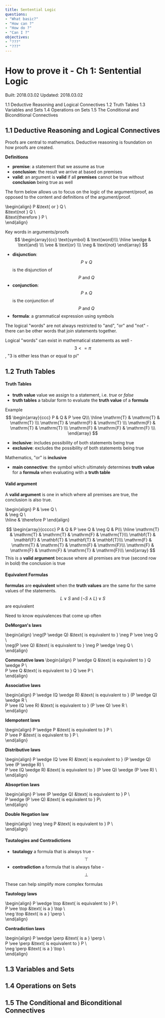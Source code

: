 ```yaml
---
title: Sentential Logic
questions:
- "What basic?"
- "How can ?"
- "How do ?"
- "Can I ?"
objectives:
- "???"
- "???"
---
```

# How to prove it - Ch 1: Sentential Logic

Built: 2018.03.02
Updated: 2018.03.02

1.1 Deductive Reasoning and Logical Connectives
1.2 Truth Tables
1.3 Variables and Sets
1.4 Operations on Sets
1.5 The Conditional and Biconditional Connectives

## 1.1 Deductive Reasoning and Logical Connectives

Proofs are central to mathematics. Deductive reasoning is foundation on how proofs are created.

**Definitions**
- **premise**: a statement that we assume as true 
- **conclusion**: the result we arrive at based on premises
- **valid**: an argument is **valid** if all **premises** cannot be true without **conclusion** being true as well

The form below allows us to focus on the logic of the argument/proof, as opposed to the content and definitions of the argument/proof.


\begin{align}
P &\text{ or } Q \\\
  &\text{not } Q \\\
  &\text{therefore } P \\\
\end{align}

Key words in arguments/proofs
$$
\begin{array}{cc}
\text{symbol} & \text{word}\\\
\hline
\wedge & \text{and} \\\
\vee & \text{or} \\\
\neg & \text{not}
\end{array}
$$
- **disjunction**: $$P \vee Q$$ is the disjunction of $$P \text{ and } Q$$
- **conjunction**: $$P \wedge Q$$ is the conjunction of $$P \text{ and } Q$$
- **formula**: a grammatical expression using symbols

The logical "words" are not always restricted to "and", "or" and "not" - there can be other words that join statements together.

Logical "words" can exist in mathematical statements as well - $$3 <= \pi$$, "3 is either less than or equal to pi"


## 1.2 Truth Tables

#### Truth Tables
- **truth value** value we assign to a statement, i.e. *true* or *false*
- **truth tables** a tabular form to evaluate the **truth value** of a **formula**

Example
$$
\begin{array}{ccc}
P & Q & P \vee Q\\\
\hline
\mathrm{T} & \mathrm{T} & \mathrm{T} \\\
\mathrm{T} & \mathrm{F} & \mathrm{T} \\\
\mathrm{F} & \mathrm{T} & \mathrm{T} \\\
\mathrm{F} & \mathrm{F} & \mathrm{F} \\\
\end{array}
$$
- **inclusive**: includes possibility of both statements being true
- **exclusive**: excludes the possibility of both statements being true

Mathematics, "or" is **inclusive**

- **main connective**: the symbol which ultimately determines **truth value** for a **formula** when evaluating with a **truth table**


#### Valid argument
A **valid argument** is one in which where all premises are true, the conclusion is also true.

\begin{align}
P & \vee Q \\\
& \neg Q \\\
\hline
& \therefore P
\end{align}


$$
\begin{array}{ccccc}
P & Q & P \vee Q & \neg Q & P\\\
\hline
\mathrm{T} & \mathrm{T} & \mathrm{T} & \mathrm{F} & \mathrm{T}\\\
\mathbf{T} & \mathbf{F} & \mathbf{T} & \mathbf{T} & \mathbf{T}\\\
\mathrm{F} & \mathrm{T} & \mathrm{T} & \mathrm{F} & \mathrm{F}\\\
\mathrm{F} & \mathrm{F} & \mathrm{F} & \mathrm{T} & \mathrm{F}\\\
\end{array}
$$
This is a **valid argument** because where all premises are true (second row in bold) the conclusion is true

#### Equivalent Formulas
**formulas** are **equivalent** when the **truth values** are the same for the same values of the statements. $$L \vee S \text{ and } (\neg S \wedge L) \vee S$$ are equivalent

Need to know equivalences that come up often

**DeMorgan's laws**

\begin{align}
\neg(P \wedge Q) &\text{ is equivalent to } \neg P \vee \neg Q \\\
\neg(P \vee Q) &\text{ is equivalent to } \neg P \wedge \neg Q \\\
\end{align}

**Commutative laws**
\begin{align}
P \wedge Q &\text{ is equivalent to } Q \wedge P \\\
P \vee Q &\text{ is equivalent to } Q \vee P \\\
\end{align}


**Associative laws**

\begin{align}
P \wedge (Q \wedge R) &\text{ is equivalent to } (P \wedge Q) \wedge R \\\
P \vee (Q \vee R) &\text{ is equivalent to } (P \vee Q) \vee R \\\
\end{align}


**Idempotent laws**

\begin{align}
P \wedge P &\text{ is equivalent to } P \\\
P \vee P &\text{ is equivalent to } P  \\\
\end{align}


**Distributive laws**

\begin{align}
P \wedge (Q \vee R) &\text{ is equivalent to } (P \wedge Q) \vee (P \wedge R) \\\
P \vee (Q \wedge R) &\text{ is equivalent to } (P \vee Q) \wedge (P \vee R) \\\
\end{align}


**Absoprtion laws**

\begin{align}
P \vee (P \wedge Q) &\text{ is equivalent to } P \\\
P \wedge (P \vee Q) &\text{ is equivalent to } P\\\
\end{align}


**Double Negation law**

\begin{align}
\neg \neg P &\text{ is equivalent to } P \\\
\end{align}


#### Tautalogies and Contradictions
- **tautalogy** a formula that is always true - $$\top$$
- **contradiction** a formula that is always false - $$\perp$$

These can help simplify more complex formulas

**Tautology laws**

\begin{align}
P \wedge \top &\text{ is equivalent to } P \\\
P \vee \top &\text{ is a } \top \\\
\neg \top &\text{ is a } \perp \\\
\end{align}


**Contradiction laws**

\begin{align}
P \wedge \perp &\text{ is a } \perp \\\
P \vee \perp &\text{ is equivalent to } P \\\
\neg \perp &\text{ is a } \top \\\
\end{align}


## 1.3 Variables and Sets
## 1.4 Operations on Sets
## 1.5 The Conditional and Biconditional Connectives